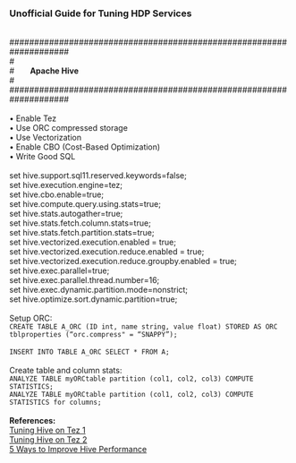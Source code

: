 <h3>Unofficial Guide for Tuning HDP Services</h3>

<br>####################################################################
<br>#
<br>#&ensp;&ensp;&ensp;&ensp;<b>Apache Hive</b>
<br>#
<br>####################################################################
<br>
<br>&bull; Enable Tez
<br>&bull; Use ORC compressed storage
<br>&bull; Use Vectorization
<br>&bull; Enable CBO (Cost-Based Optimization)
<br>&bull; Write Good SQL
<br>
<br>set hive.support.sql11.reserved.keywords=false; 
<br>set hive.execution.engine=tez;
<br>set hive.cbo.enable=true;
<br>set hive.compute.query.using.stats=true;
<br>set hive.stats.autogather=true;
<br>set hive.stats.fetch.column.stats=true;
<br>set hive.stats.fetch.partition.stats=true;
<br>set hive.vectorized.execution.enabled = true;
<br>set hive.vectorized.execution.reduce.enabled = true;
<br>set hive.vectorized.execution.reduce.groupby.enabled = true;
<br>set hive.exec.parallel=true;
<br>set hive.exec.parallel.thread.number=16;
<br>set hive.exec.dynamic.partition.mode=nonstrict;
<br>set hive.optimize.sort.dynamic.partition=true;
<br>
<br>Setup ORC:
<br>```CREATE TABLE A_ORC (ID int, name string, value float) STORED AS ORC tblproperties (“orc.compress" = “SNAPPY”);```
<br>
<br>```INSERT INTO TABLE A_ORC SELECT * FROM A;```
<br>
<br>Create table and column stats:
<br>```ANALYZE TABLE myORCtable partition (col1, col2, col3) COMPUTE STATISTICS;```
<br>```ANALYZE TABLE myORCtable partition (col1, col2, col3) COMPUTE STATISTICS for columns;```
<br>
<br><b>References:</b>
<br><a href="https://community.hortonworks.com/content/kbentry/14309/demystify-tez-tuning-step-by-step.html">Tuning Hive on Tez 1</a>
<br><a href="https://community.hortonworks.com/articles/22419/hive-on-tez-performance-tuning-determining-reducer.html">Tuning Hive on Tez 2</a>
<br><a href="http://hortonworks.com/blog/5-ways-make-hive-queries-run-faster/">5 Ways to Improve Hive Performance</a>
